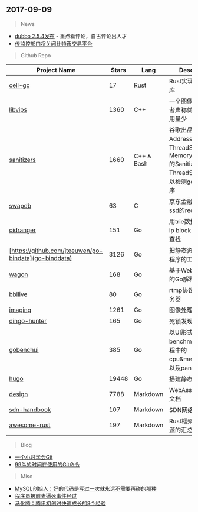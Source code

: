 ## 2017-09-09

> News
* [dubbo 2.5.4发布](https://www.oschina.net/news/88477/dubbo-2-5-4) - 重点看评论，自古评论出人才
* [传监控部门将关闭比特币交易平台](http://www.donews.com/news/detail/1/2966573.html)

> Github Repo

| Project Name | Stars | Lang | Description |
| ------------ | ----- | ----- | ----------- |
| [cell-gc](https://github.com/jorendorff/cell-gc) | 17 | Rust | Rust实现的一款gc库 |
| [libvips](https://github.com/jcupitt/libvips) | 1360 | C++ | 一个图像处理库，作者声称优点是内存使用量少 |
| [sanitizers](https://github.com/google/sanitizers) | 1660 | C++ & Bash | 谷歌出品的包括AddressSanitizer、ThreadSanitizer和MemorySanitizer的Sanitizer，其中ThreadSanitizer可以检测go和C++程序 |
| [swapdb](https://github.com/JRHZRD/swapdb) | 63 | C | 京东金融出品的支持ssd的redis |
| [cidranger](https://github.com/yl2chen/cidranger) | 151 | Go | 用trie数据结构存储ip block，以加快ip查找 |
| [https://github.com/jteeuwen/go-bindata](go-binddata) | 3126 | Go | 把静态资源嵌入go程序的工具 |
| [wagon](https://github.com/go-interpreter/wagon) | 168 | Go | 基于WebAssembly的Go解释器 |
| [bbllive](https://github.com/gqf2008/bbllive) | 80 | Go | rtmp协议流媒体服务器 |
| [imaging](https://github.com/disintegration/imaging) | 1261 | Go | 图像处理库 |
| [dingo-hunter](https://github.com/nickng/dingo-hunter) | 165 | Go | 死锁发现工具 |
| [gobenchui](https://github.com/divan/gobenchui) | 385 | Go | 以UI形式展示benchmark测试过程中的cpu&memory消耗以及panic所在 |
| [hugo](https://github.com/gohugoio/hugo) | 19448 | Go | 搭建静态网站利器 |
| [design](https://github.com/WebAssembly/design) | 7788 | Markdown | WebAssembly设计文档 |
| [sdn-handbook](https://github.com/feiskyer/sdn-handbook) | 107 | Markdown | SDN网络指南 |
| [awesome-rust](https://github.com/rustcc/awesome-rust) | 197 | Markdown | Rust框架、库和资源的汇总 |

> Blog
* [一个小时学会Git](http://www.cnblogs.com/best/p/7474442.html#!comments) 
* [99%的时间在使用的Git命令](http://imtuzi.com/post/most-used-git-cmd.html) 

> Misc
* [MySQL创始人：好的代码是写过一次就永远不需要再碰的那种](http://www.techug.com/post/mysql-michael-monty-widenius.html) 
* [程序员被前妻逼死事件经过](https://mp.weixin.qq.com/s/743IJedgRbyXVuYR7KHLow) 
* [马化腾：腾讯初创时快速成长的8个经验](https://mp.weixin.qq.com/s/51kgCvghja9CllxvrhkTZg) 
